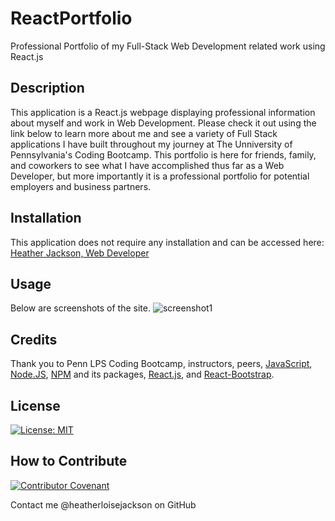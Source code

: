 # ReactPortfolio
Professional Portfolio of my Full-Stack Web Development related work using React.js

## Description
This application is a React.js webpage displaying professional information about myself and work in Web Development. Please check it out using the link below to learn more about me and see a variety of Full Stack applications I have built throughout my journey at The Unniversity of Pennsylvania's Coding Bootcamp. This portfolio is here for friends, family, and coworkers to see what I have accomplished thus far as a Web Developer, but more importantly it is a professional portfolio for potential employers and business partners.

## Installation
This application does not require any installation and can be accessed here: [Heather Jackson, Web Developer]()

## Usage
Below are screenshots of the site.
![screenshot1]()

## Credits
Thank you to Penn LPS Coding Bootcamp, instructors, peers, [JavaScript](https://www.javascript.com/), [Node.JS](https://nodejs.org/en/), [NPM](https://www.npmjs.com/) and its packages, [React.js](https://reactjs.org/), and [React-Bootstrap](https://react-bootstrap.github.io/).

## License
[![License: MIT](https://img.shields.io/badge/License-MIT-yellow.svg)](https://opensource.org/licenses/MIT)

## How to Contribute
[![Contributor Covenant](https://img.shields.io/badge/Contributor%20Covenant-2.0-4baaaa.svg)](code_of_conduct.md)

Contact me @heatherloisejackson on GitHub
